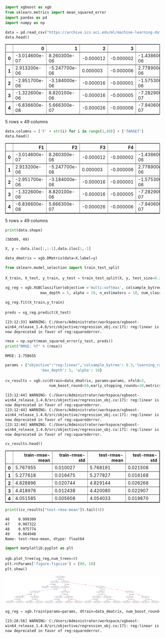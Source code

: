 ```python
import xgboost as xgb
from sklearn.metrics import mean_squared_error
import pandas as pd
import numpy as np
```


```python
data = pd.read_csv("https://archive.ics.uci.edu/ml/machine-learning-databases/00325/Sensorless_drive_diagnosis.txt", header=None, sep=" ")
data.head()
```




<div>
<style scoped>
    .dataframe tbody tr th:only-of-type {
        vertical-align: middle;
    }

    .dataframe tbody tr th {
        vertical-align: top;
    }

    .dataframe thead th {
        text-align: right;
    }
</style>
<table border="1" class="dataframe">
  <thead>
    <tr style="text-align: right;">
      <th></th>
      <th>0</th>
      <th>1</th>
      <th>2</th>
      <th>3</th>
      <th>4</th>
      <th>5</th>
      <th>6</th>
      <th>7</th>
      <th>8</th>
      <th>9</th>
      <th>...</th>
      <th>39</th>
      <th>40</th>
      <th>41</th>
      <th>42</th>
      <th>43</th>
      <th>44</th>
      <th>45</th>
      <th>46</th>
      <th>47</th>
      <th>48</th>
    </tr>
  </thead>
  <tbody>
    <tr>
      <th>0</th>
      <td>-3.014600e-07</td>
      <td>8.260300e-06</td>
      <td>-0.000012</td>
      <td>-0.000002</td>
      <td>-1.438600e-06</td>
      <td>-0.000021</td>
      <td>0.031718</td>
      <td>0.031710</td>
      <td>0.031721</td>
      <td>-0.032963</td>
      <td>...</td>
      <td>-0.63308</td>
      <td>2.9646</td>
      <td>8.1198</td>
      <td>-1.4961</td>
      <td>-1.4961</td>
      <td>-1.4961</td>
      <td>-1.4996</td>
      <td>-1.4996</td>
      <td>-1.4996</td>
      <td>1</td>
    </tr>
    <tr>
      <th>1</th>
      <td>2.913200e-06</td>
      <td>-5.247700e-06</td>
      <td>0.000003</td>
      <td>-0.000006</td>
      <td>2.778900e-06</td>
      <td>-0.000004</td>
      <td>0.030804</td>
      <td>0.030810</td>
      <td>0.030806</td>
      <td>-0.033520</td>
      <td>...</td>
      <td>-0.59314</td>
      <td>7.6252</td>
      <td>6.1690</td>
      <td>-1.4967</td>
      <td>-1.4967</td>
      <td>-1.4967</td>
      <td>-1.5005</td>
      <td>-1.5005</td>
      <td>-1.5005</td>
      <td>1</td>
    </tr>
    <tr>
      <th>2</th>
      <td>-2.951700e-06</td>
      <td>-3.184000e-06</td>
      <td>-0.000016</td>
      <td>-0.000001</td>
      <td>-1.575300e-06</td>
      <td>0.000017</td>
      <td>0.032877</td>
      <td>0.032880</td>
      <td>0.032896</td>
      <td>-0.029834</td>
      <td>...</td>
      <td>-0.63252</td>
      <td>2.7784</td>
      <td>5.3017</td>
      <td>-1.4983</td>
      <td>-1.4983</td>
      <td>-1.4982</td>
      <td>-1.4985</td>
      <td>-1.4985</td>
      <td>-1.4985</td>
      <td>1</td>
    </tr>
    <tr>
      <th>3</th>
      <td>-1.322600e-06</td>
      <td>8.820100e-06</td>
      <td>-0.000016</td>
      <td>-0.000005</td>
      <td>-7.282900e-07</td>
      <td>0.000004</td>
      <td>0.029410</td>
      <td>0.029401</td>
      <td>0.029417</td>
      <td>-0.030156</td>
      <td>...</td>
      <td>-0.62289</td>
      <td>6.5534</td>
      <td>6.2606</td>
      <td>-1.4963</td>
      <td>-1.4963</td>
      <td>-1.4963</td>
      <td>-1.4975</td>
      <td>-1.4975</td>
      <td>-1.4976</td>
      <td>1</td>
    </tr>
    <tr>
      <th>4</th>
      <td>-6.836600e-08</td>
      <td>5.666300e-07</td>
      <td>-0.000026</td>
      <td>-0.000006</td>
      <td>-7.940600e-07</td>
      <td>0.000013</td>
      <td>0.030119</td>
      <td>0.030119</td>
      <td>0.030145</td>
      <td>-0.031393</td>
      <td>...</td>
      <td>-0.63010</td>
      <td>4.5155</td>
      <td>9.5231</td>
      <td>-1.4958</td>
      <td>-1.4958</td>
      <td>-1.4958</td>
      <td>-1.4959</td>
      <td>-1.4959</td>
      <td>-1.4959</td>
      <td>1</td>
    </tr>
  </tbody>
</table>
<p>5 rows × 49 columns</p>
</div>




```python
data.columns = ['F' + str(i) for i in range(1,49)] + ['TARGET']
data.head()
```




<div>
<style scoped>
    .dataframe tbody tr th:only-of-type {
        vertical-align: middle;
    }

    .dataframe tbody tr th {
        vertical-align: top;
    }

    .dataframe thead th {
        text-align: right;
    }
</style>
<table border="1" class="dataframe">
  <thead>
    <tr style="text-align: right;">
      <th></th>
      <th>F1</th>
      <th>F2</th>
      <th>F3</th>
      <th>F4</th>
      <th>F5</th>
      <th>F6</th>
      <th>F7</th>
      <th>F8</th>
      <th>F9</th>
      <th>F10</th>
      <th>...</th>
      <th>F40</th>
      <th>F41</th>
      <th>F42</th>
      <th>F43</th>
      <th>F44</th>
      <th>F45</th>
      <th>F46</th>
      <th>F47</th>
      <th>F48</th>
      <th>TARGET</th>
    </tr>
  </thead>
  <tbody>
    <tr>
      <th>0</th>
      <td>-3.014600e-07</td>
      <td>8.260300e-06</td>
      <td>-0.000012</td>
      <td>-0.000002</td>
      <td>-1.438600e-06</td>
      <td>-0.000021</td>
      <td>0.031718</td>
      <td>0.031710</td>
      <td>0.031721</td>
      <td>-0.032963</td>
      <td>...</td>
      <td>-0.63308</td>
      <td>2.9646</td>
      <td>8.1198</td>
      <td>-1.4961</td>
      <td>-1.4961</td>
      <td>-1.4961</td>
      <td>-1.4996</td>
      <td>-1.4996</td>
      <td>-1.4996</td>
      <td>1</td>
    </tr>
    <tr>
      <th>1</th>
      <td>2.913200e-06</td>
      <td>-5.247700e-06</td>
      <td>0.000003</td>
      <td>-0.000006</td>
      <td>2.778900e-06</td>
      <td>-0.000004</td>
      <td>0.030804</td>
      <td>0.030810</td>
      <td>0.030806</td>
      <td>-0.033520</td>
      <td>...</td>
      <td>-0.59314</td>
      <td>7.6252</td>
      <td>6.1690</td>
      <td>-1.4967</td>
      <td>-1.4967</td>
      <td>-1.4967</td>
      <td>-1.5005</td>
      <td>-1.5005</td>
      <td>-1.5005</td>
      <td>1</td>
    </tr>
    <tr>
      <th>2</th>
      <td>-2.951700e-06</td>
      <td>-3.184000e-06</td>
      <td>-0.000016</td>
      <td>-0.000001</td>
      <td>-1.575300e-06</td>
      <td>0.000017</td>
      <td>0.032877</td>
      <td>0.032880</td>
      <td>0.032896</td>
      <td>-0.029834</td>
      <td>...</td>
      <td>-0.63252</td>
      <td>2.7784</td>
      <td>5.3017</td>
      <td>-1.4983</td>
      <td>-1.4983</td>
      <td>-1.4982</td>
      <td>-1.4985</td>
      <td>-1.4985</td>
      <td>-1.4985</td>
      <td>1</td>
    </tr>
    <tr>
      <th>3</th>
      <td>-1.322600e-06</td>
      <td>8.820100e-06</td>
      <td>-0.000016</td>
      <td>-0.000005</td>
      <td>-7.282900e-07</td>
      <td>0.000004</td>
      <td>0.029410</td>
      <td>0.029401</td>
      <td>0.029417</td>
      <td>-0.030156</td>
      <td>...</td>
      <td>-0.62289</td>
      <td>6.5534</td>
      <td>6.2606</td>
      <td>-1.4963</td>
      <td>-1.4963</td>
      <td>-1.4963</td>
      <td>-1.4975</td>
      <td>-1.4975</td>
      <td>-1.4976</td>
      <td>1</td>
    </tr>
    <tr>
      <th>4</th>
      <td>-6.836600e-08</td>
      <td>5.666300e-07</td>
      <td>-0.000026</td>
      <td>-0.000006</td>
      <td>-7.940600e-07</td>
      <td>0.000013</td>
      <td>0.030119</td>
      <td>0.030119</td>
      <td>0.030145</td>
      <td>-0.031393</td>
      <td>...</td>
      <td>-0.63010</td>
      <td>4.5155</td>
      <td>9.5231</td>
      <td>-1.4958</td>
      <td>-1.4958</td>
      <td>-1.4958</td>
      <td>-1.4959</td>
      <td>-1.4959</td>
      <td>-1.4959</td>
      <td>1</td>
    </tr>
  </tbody>
</table>
<p>5 rows × 49 columns</p>
</div>




```python
print(data.shape)
```

    (58509, 49)
    


```python
X, y = data.iloc[:,:-1],data.iloc[:,-1]
```


```python
data_dmatrix = xgb.DMatrix(data=X,label=y)
```


```python
from sklearn.model_selection import train_test_split

X_train, X_test, y_train, y_test = train_test_split(X, y, test_size=0.2, random_state=123)
```


```python
xg_reg = xgb.XGBClassifier(objective ='multi:softmax', colsample_bytree = 0.3, learning_rate = 0.1,
                max_depth = 5, alpha = 10, n_estimators = 10, num_class=11)
```


```python
xg_reg.fit(X_train,y_train)

preds = xg_reg.predict(X_test)
```

    [23:12:33] WARNING: C:/Users/Administrator/workspace/xgboost-win64_release_1.4.0/src/objective/regression_obj.cu:171: reg:linear is now deprecated in favor of reg:squarederror.
    


```python
rmse = np.sqrt(mean_squared_error(y_test, preds))
print("RMSE: %f" % (rmse))
```

    RMSE: 2.758655
    


```python
params = {"objective":"reg:linear",'colsample_bytree': 0.3,'learning_rate': 0.1,
                'max_depth': 5, 'alpha': 10}

cv_results = xgb.cv(dtrain=data_dmatrix, params=params, nfold=3,
                    num_boost_round=50,early_stopping_rounds=10,metrics="rmse", as_pandas=True, seed=123)
```

    [23:12:44] WARNING: C:/Users/Administrator/workspace/xgboost-win64_release_1.4.0/src/objective/regression_obj.cu:171: reg:linear is now deprecated in favor of reg:squarederror.
    [23:12:44] WARNING: C:/Users/Administrator/workspace/xgboost-win64_release_1.4.0/src/objective/regression_obj.cu:171: reg:linear is now deprecated in favor of reg:squarederror.
    [23:12:44] WARNING: C:/Users/Administrator/workspace/xgboost-win64_release_1.4.0/src/objective/regression_obj.cu:171: reg:linear is now deprecated in favor of reg:squarederror.
    


```python
cv_results.head()
```




<div>
<style scoped>
    .dataframe tbody tr th:only-of-type {
        vertical-align: middle;
    }

    .dataframe tbody tr th {
        vertical-align: top;
    }

    .dataframe thead th {
        text-align: right;
    }
</style>
<table border="1" class="dataframe">
  <thead>
    <tr style="text-align: right;">
      <th></th>
      <th>train-rmse-mean</th>
      <th>train-rmse-std</th>
      <th>test-rmse-mean</th>
      <th>test-rmse-std</th>
    </tr>
  </thead>
  <tbody>
    <tr>
      <th>0</th>
      <td>5.767955</td>
      <td>0.010027</td>
      <td>5.768191</td>
      <td>0.021508</td>
    </tr>
    <tr>
      <th>1</th>
      <td>5.277618</td>
      <td>0.016475</td>
      <td>5.277827</td>
      <td>0.016168</td>
    </tr>
    <tr>
      <th>2</th>
      <td>4.828896</td>
      <td>0.020744</td>
      <td>4.829144</td>
      <td>0.026268</td>
    </tr>
    <tr>
      <th>3</th>
      <td>4.418976</td>
      <td>0.012438</td>
      <td>4.420080</td>
      <td>0.022907</td>
    </tr>
    <tr>
      <th>4</th>
      <td>4.051585</td>
      <td>0.005608</td>
      <td>4.054033</td>
      <td>0.019870</td>
    </tr>
  </tbody>
</table>
</div>




```python
print((cv_results["test-rmse-mean"]).tail(4))
```

    46    0.999309
    47    0.987322
    48    0.975774
    49    0.964948
    Name: test-rmse-mean, dtype: float64
    


```python
import matplotlib.pyplot as plt

xgb.plot_tree(xg_reg,num_trees=0)
plt.rcParams['figure.figsize'] = [80, 10]
plt.show()
```


    
![png](output_13_0.png)
    



```python
xg_reg = xgb.train(params=params, dtrain=data_dmatrix, num_boost_round=10)
```

    [23:28:56] WARNING: C:/Users/Administrator/workspace/xgboost-win64_release_1.4.0/src/objective/regression_obj.cu:171: reg:linear is now deprecated in favor of reg:squarederror.
    


```python

```
